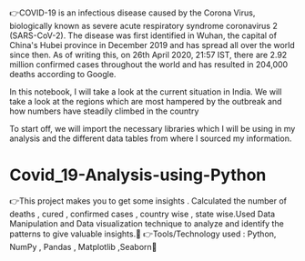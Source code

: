 
👉COVID-19 is an infectious disease caused by the Corona Virus, biologically known as severe acute respiratory syndrome coronavirus 2 (SARS-CoV-2). The disease was first identified in Wuhan, the capital of China's Hubei province in December 2019 and has spread all over the world since then. As of writing this, on 26th April 2020, 21:57 IST, there are 2.92 million confirmed cases throughout the world and has resulted in 204,000 deaths according to Google.

In this notebook, I will take a look at the current situation in India. We will take a look at the regions which are most hampered by the outbreak and how numbers have steadily climbed in the country

To start off, we will import the necessary libraries which I will be using in my analysis and the different data tables from where I sourced my information.

# Covid_19-Analysis-using-Python
👉This project makes you to get some insights . Calculated the number of deaths , cured , confirmed cases , country wise , state wise.Used Data Manipulation and Data visualization technique to analyze and identify the patterns to give valuable insights.🙌
👉Tools/Technology used : Python, NumPy , Pandas , Matplotlib ,Seaborn🎉
